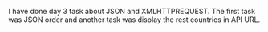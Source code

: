 I have done day 3 task about JSON and XMLHTTPREQUEST.
The first task was JSON order and another task was display the rest countries in API URL.
